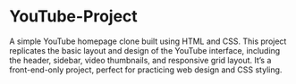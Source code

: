 # YouTube-Project
A simple YouTube homepage clone built using HTML and CSS. This project replicates the basic layout and design of the YouTube interface, including the header, sidebar, video thumbnails, and responsive grid layout. It’s a front-end-only project, perfect for practicing web design and CSS styling.
